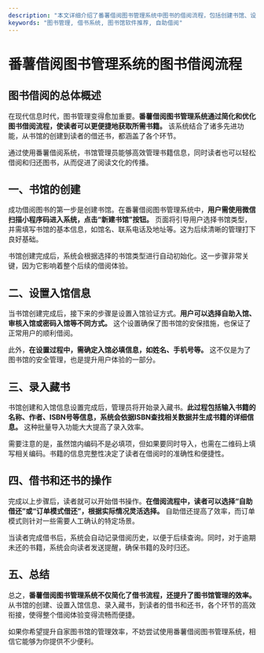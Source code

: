 ```yaml
---
description: "本文详细介绍了番薯借阅图书管理系统中图书的借阅流程，包括创建书馆、设置入馆信息、借还书操作等，帮助用户更加高效地进行图书管理和借阅。"
keywords: "图书管理, 借书系统, 图书馆软件推荐, 自助借阅"
---
```

# 番薯借阅图书管理系统的图书借阅流程

## 图书借阅的总体概述

在现代信息时代，图书管理变得愈加重要。**番薯借阅图书管理系统通过简化和优化图书借阅流程，使读者可以更便捷地获取所需书籍。** 该系统结合了诸多先进功能，从书馆的创建到读者的借还书，都涵盖了各个环节。

通过使用番薯借阅系统，书馆管理员能够高效管理书籍信息，同时读者也可以轻松借阅和归还图书，从而促进了阅读文化的传播。

## 一、书馆的创建

成功借阅图书的第一步是创建书馆。在番薯借阅图书管理系统中，**用户需使用微信扫描小程序码进入系统，点击“新建书馆”按钮。** 页面将引导用户选择书馆类型，并需填写书馆的基本信息，如馆名、联系电话及地址等。这为后续清晰的管理打下良好基础。

书馆创建完成后，系统会根据选择的书馆类型进行自动初始化。这一步骤非常关键，因为它影响着整个后续的借阅体验。

## 二、设置入馆信息

当书馆创建完成后，接下来的步骤是设置入馆验证方式。**用户可以选择自助入馆、审核入馆或密码入馆等不同方式。** 这个设置确保了图书馆的安保措施，也保证了正常用户的顺利借阅。

此外，**在设置过程中，需确定入馆必填信息，如姓名、手机号等。** 这不仅是为了图书馆的安全管理，也是提升用户体验的一部分。

## 三、录入藏书

书馆创建和入馆信息设置完成后，管理员将开始录入藏书。**此过程包括输入书籍的名称、作者、ISBN号等信息，系统会依据ISBN查找相关数据并生成书籍的详细信息。** 这种批量导入功能大大提高了录入效率。

需要注意的是，虽然馆内编码不是必填项，但如果要同时导入，也需在二维码上填写相关编码。书籍的信息完整性决定了读者在借阅时的准确性和便捷性。

## 四、借书和还书的操作

完成以上步骤后，读者就可以开始借书操作。**在借阅流程中，读者可以选择“自助借还”或“订单模式借还”，根据实际情况灵活选择。** 自助借还提高了效率，而订单模式则针对一些需要人工确认的特定场景。

当读者完成借书后，系统会自动记录借阅历史，以便于后续查询。同时，对于逾期未还的书籍，系统会向读者发送提醒，确保书籍的及时归还。

## 五、总结

总之，**番薯借阅图书管理系统不仅简化了借书流程，还提升了图书馆管理的效率。** 从书馆的创建、设置入馆信息、录入藏书，到读者的借书和还书，各个环节的高效衔接，使得整个借阅体验变得流畅而便捷。

如果你希望提升自家图书馆的管理效率，不妨尝试使用番薯借阅图书管理系统，相信它能够为你提供不少便利。
